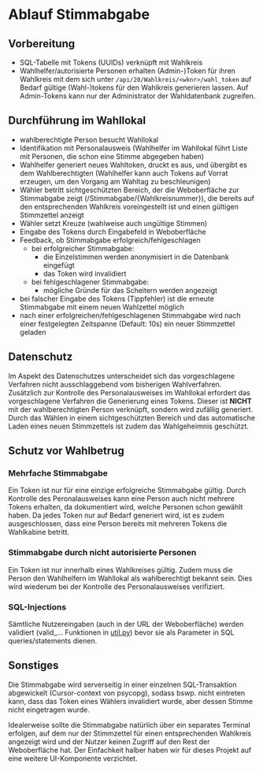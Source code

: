 # Ablauf Stimmabgabe

## Vorbereitung
- SQL-Tabelle mit Tokens (UUIDs) verknüpft mit Wahlkreis
- Wahlhelfer/autorisierte Personen erhalten (Admin-)Token für ihren Wahlkreis mit dem sich unter `/api/20/Wahlkreis/<wknr>/wahl_token`
auf Bedarf gültige (Wahl-)tokens für den Wahlkreis generieren lassen. Auf Admin-Tokens kann nur der Administrator der Wahldatenbank zugreifen.

## Durchführung im Wahllokal
- wahlberechtigte Person besucht Wahllokal
- Identifikation mit Personalausweis (Wahlhelfer im Wahllokal führt Liste mit Personen, die schon eine Stimme abgegeben haben)
- Wahlhelfer generiert neues Wahltoken, druckt es aus, und übergibt es dem Wahlberechtigten (Wahlhelfer kann auch Tokens auf Vorrat erzeugen, um den Vorgang am Wahltag zu beschleunigen)
- Wähler betritt sichtgeschützten Bereich, der die Weboberfläche zur Stimmabgabe zeigt (/Stimmabgabe/{Wahlkreisnummer}), die bereits auf den entsprechenden Wahlkreis voreingestellt ist und einen gültigen Stimmzettel anzeigt
- Wähler setzt Kreuze (wahlweise auch ungültige Stimmen)
- Eingabe des Tokens durch Eingabefeld in Weboberfläche
- Feedback, ob Stimmabgabe erfolgreich/fehlgeschlagen
  - bei erfolgreicher Stimmabgabe:
    - die Einzelstimmen werden anonymisiert in die Datenbank eingefügt
    - das Token wird invalidiert
  - bei fehlgeschlagener Stimmabgabe:
    - mögliche Gründe für das Scheitern werden angezeigt
- bei falscher Eingabe des Tokens (Tippfehler) ist die erneute Stimmabgabe mit einem neuen Wahlzettel möglich
- nach einer erfolgreichen/fehlgeschlagenen Stimmabgabe wird nach einer festgelegten Zeitspanne (Default: 10s) ein neuer Stimmzettel geladen

## Datenschutz

Im Aspekt des Datenschutzes unterscheidet sich das vorgeschlagene Verfahren nicht ausschlaggebend vom bisherigen Wahlverfahren.
Zusätzlich zur Kontrolle des Personalausweises im Wahllokal erfordert das vorgeschlagene Verfahren die Generierung eines Tokens.
Dieser ist **NICHT** mit der wahlberechtigten Person verknüpft, sondern wird zufällig generiert.
Durch das Wählen in einem sichtgeschützten Bereich und das automatische Laden eines neuen Stimmzettels ist zudem das Wahlgeheimnis geschützt.

## Schutz vor Wahlbetrug

### Mehrfache Stimmabgabe

Ein Token ist nur für eine einzige erfolgreiche Stimmabgabe gültig. 
Durch Kontrolle des Peronalausweises kann eine Person auch nicht mehrere Tokens erhalten, da dokumentiert wird, welche Personen schon gewählt haben.
Da jedes Token nur auf Bedarf generiert wird, ist es zudem ausgeschlossen, dass eine Person bereits mit mehreren Tokens die Wahlkabine betritt.

### Stimmabgabe durch nicht autorisierte Personen

Ein Token ist nur innerhalb eines Wahlkreises gültig. 
Zudem muss die Person den Wahlhelfern im Wahllokal als wahlberechtigt bekannt sein.
Dies wird wiederum bei der Kontrolle des Personalausweises verifiziert.

### SQL-Injections

Sämtliche Nutzereingaben (auch in der URL der Weboberfläche) werden validiert (valid_... Funktionen in [util.py](../backend/logic/util.py))
bevor sie als Parameter in SQL queries/statements dienen.

## Sonstiges

Die Stimmabgabe wird serverseitig in einer einzelnen SQL-Transaktion abgewickelt (Cursor-context von psycopg), 
sodass bswp. nicht eintreten kann, dass das Token eines Wählers invalidiert wurde, aber dessen Stimme nicht eingetragen wurde.

Idealerweise sollte die Stimmabgabe natürlich über ein separates Terminal erfolgen, 
auf dem nur der Stimmzettel für einen entsprechenden Wahlkreis angezeigt wird und der Nutzer keinen Zugriff auf den Rest der Weboberfläche hat. 
Der Einfachkeit halber haben wir für dieses Projekt auf eine weitere UI-Komponente verzichtet.